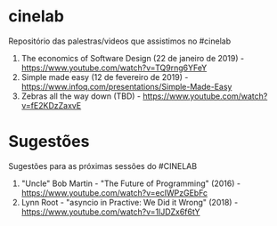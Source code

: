 # cinelab
Repositório das palestras/videos que assistimos no #cinelab

1. The economics of Software Design (22 de janeiro de 2019) - https://www.youtube.com/watch?v=TQ9rng6YFeY
2. Simple made easy (12 de fevereiro de 2019) - https://www.infoq.com/presentations/Simple-Made-Easy
3. Zebras all the way down (TBD) - https://www.youtube.com/watch?v=fE2KDzZaxvE


# Sugestões
Sugestões para as próximas sessões do #CINELAB

1.  "Uncle" Bob Martin - "The Future of Programming" (2016) - https://www.youtube.com/watch?v=ecIWPzGEbFc
2.  Lynn Root - "asyncio in Practive: We Did it Wrong" (2018) - https://www.youtube.com/watch?v=1lJDZx6f6tY
